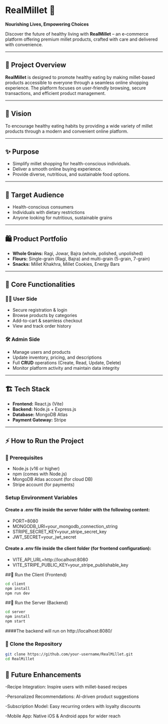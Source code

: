 
# RealMillet 🌾  
**Nourishing Lives, Empowering Choices**

Discover the future of healthy living with **RealMillet** – an e-commerce platform offering premium millet products, crafted with care and delivered with convenience.

---

## 📌 Project Overview  
**RealMillet** is designed to promote healthy eating by making millet-based products accessible to everyone through a seamless online shopping experience. The platform focuses on user-friendly browsing, secure transactions, and efficient product management.

---

## 🎯 Vision  
To encourage healthy eating habits by providing a wide variety of millet products through a modern and convenient online platform.  

---

## ✨ Purpose  
- Simplify millet shopping for health-conscious individuals.  
- Deliver a smooth online buying experience.  
- Provide diverse, nutritious, and sustainable food options.  

---

## 👥 Target Audience  
- Health-conscious consumers  
- Individuals with dietary restrictions  
- Anyone looking for nutritious, sustainable grains  

---

## 🛍️ Product Portfolio  
- **Whole Grains:** Ragi, Jowar, Bajra (whole, polished, unpolished)  
- **Flours:** Single-grain (Ragi, Bajra) and multi-grain (5-grain, 7-grain)  
- **Snacks:** Millet Khakhra, Millet Cookies, Energy Bars  

---

## 🔑 Core Functionalities  

### 🧑‍💻 User Side  
- Secure registration & login  
- Browse products by categories  
- Add-to-cart & seamless checkout  
- View and track order history  

### 🛠️ Admin Side  
- Manage users and products  
- Update inventory, pricing, and descriptions  
- Full **CRUD** operations (Create, Read, Update, Delete)  
- Monitor platform activity and maintain data integrity  

---

## 🏗️ Tech Stack  
- **Frontend:** React.js (Vite)  
- **Backend:** Node.js + Express.js  
- **Database:** MongoDB Atlas  
- **Payment Gateway:** Stripe  

---

## ⚡ How to Run the Project  

### 🔹 Prerequisites  
- Node.js (v16 or higher)  
- npm (comes with Node.js)  
- MongoDB Atlas account (for cloud DB)  
- Stripe account (for payments)

### Setup Environment Variables 
#### Create a .env file inside the server folder with the following content:
- PORT=8080
- MONGODB_URI=your_mongodb_connection_string
- STRIPE_SECRET_KEY=your_stripe_secret_key
- JWT_SECRET=your_jwt_secret

#### Create a .env file inside the client folder (for frontend configuration):

- VITE_API_URL=http://localhost:8080
- VITE_STRIPE_PUBLIC_KEY=your_stripe_publishable_key

##🔹 Run the Client (Frontend)
```bash
cd client
npm install
npm run dev

```

##🔹 Run the Server (Backend)
```bash
cd server
npm install
npm start

```
####The backend will run on http://localhost:8080/



### 🔹 Clone the Repository  
```bash
git clone https://github.com/your-username/RealMillet.git
cd RealMillet

```

## 🚀 Future Enhancements

-Recipe Integration: Inspire users with millet-based recipes

-Personalized Recommendations: AI-driven product suggestions

-Subscription Model: Easy recurring orders with loyalty discounts

-Mobile App: Native iOS & Android apps for wider reach

